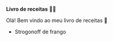 **Livro de receitas** :man_cook:

Olá! Bem vindo ao meu livro de receitas :call_me_hand:

* Strogonoff de frango

